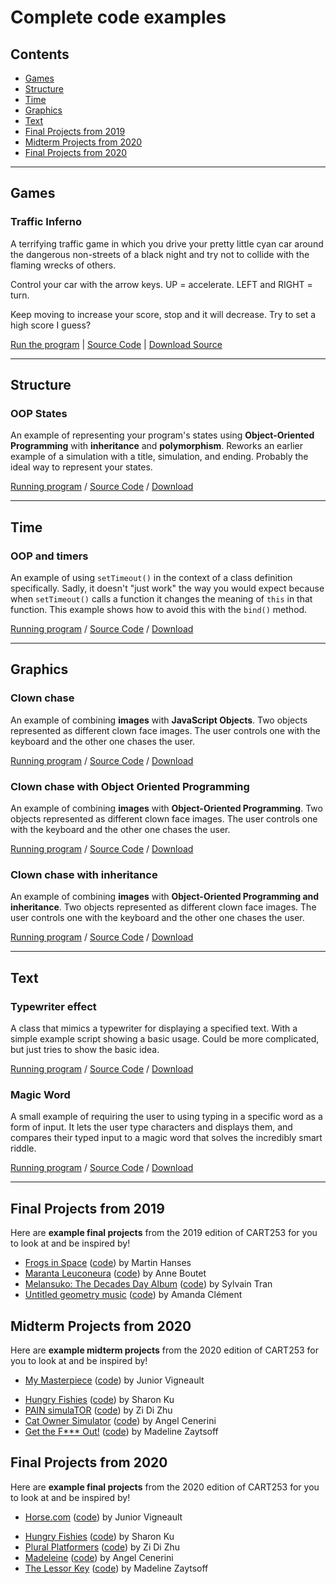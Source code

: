 # Complete code examples

## Contents

- [Games](#games)
- [Structure](#structure)
- [Time](#time)
- [Graphics](#graphics)
- [Text](#text)
- [Final Projects from 2019](#final-projects-from-2019)
- [Midterm Projects from 2020](#midterm-projects-from-2020)
- [Final Projects from 2020](#final-projects-from-2020)

---

## Games

### Traffic Inferno

A terrifying traffic game in which you drive your pretty little cyan car around the dangerous non-streets of a black night and try not to collide with the flaming wrecks of others.

Control your car with the arrow keys. UP = accelerate. LEFT and RIGHT = turn.

Keep moving to increase your score, stop and it will decrease. Try to set a high score I guess?

[Run the program](https://pippinbarr.github.io/cc/1/examples/games/traffic-inferno/) | [Source Code](https://www.github.com/pippinbarr/cart253-2020/tree/master/examples/games/traffic-inferno/) | [Download Source](https://pippinbarr.github.io/cc/1/examples/games/traffic-inferno.zip)

---

## Structure

### OOP States

An example of representing your program's states using **Object-Oriented Programming** with **inheritance** and **polymorphism**. Reworks an earlier example of a simulation with a title, simulation, and ending. Probably the ideal way to represent your states.

[Running program](https://pippinbarr.github.io/cc/1/examples/structure/oop-states/) / [Source Code](https://github.com/pippinbarr/cart253-2020/tree/master/examples/structure/oop-states) / [Download](https://pippinbarr.github.io/cc/1/examples/structure/oop-states.zip)

---

## Time

### OOP and timers

An example of using `setTimeout()` in the context of a class definition specifically. Sadly, it doesn't "just work" the way you would expect because when `setTimeout()` calls a function it changes the meaning of `this` in that function. This example shows how to avoid this with the `bind()` method.

[Running program](https://pippinbarr.github.io/cc/1/examples/time/oop-and-timers/) / [Source Code](https://github.com/pippinbarr/cart253-2020/tree/master/examples/time/oop-and-timers) / [Download](https://pippinbarr.github.io/cc/1/examples/time/oop-and-timers.zip)

---

## Graphics

### Clown chase

An example of combining **images** with **JavaScript Objects**. Two objects represented as different clown face images. The user controls one with the keyboard and the other one chases the user.

[Running program](https://pippinbarr.github.io/cc/1/examples/graphics/clown-chase/) / [Source Code](https://github.com/pippinbarr/cart253-2020/tree/master/examples/graphics/clown-chase) / [Download](https://pippinbarr.github.io/cc/1/examples/graphics/clown-chase.zip)

### Clown chase with Object Oriented Programming

An example of combining **images** with **Object-Oriented Programming**. Two objects represented as different clown face images. The user controls one with the keyboard and the other one chases the user.

[Running program](https://pippinbarr.github.io/cc/1/examples/graphics/clown-chase-oop/) / [Source Code](https://github.com/pippinbarr/cart253-2020/tree/master/examples/graphics/clown-chase-oop) / [Download](https://pippinbarr.github.io/cc/1/examples/graphics/clown-chase-oop.zip)

### Clown chase with inheritance

An example of combining **images** with **Object-Oriented Programming and inheritance**. Two objects represented as different clown face images. The user controls one with the keyboard and the other one chases the user.

[Running program](https://pippinbarr.github.io/cc/1/examples/graphics/clown-chase-inheritance/) / [Source Code](https://github.com/pippinbarr/cart253-2020/tree/master/examples/graphics/clown-chase-inheritance) / [Download](https://pippinbarr.github.io/cc/1/examples/graphics/clown-chase-inheritance.zip)

---

## Text

### Typewriter effect

A class that mimics a typewriter for displaying a specified text. With a simple example script showing a basic usage. Could be more complicated, but just tries to show the basic idea.

[Running program](https://pippinbarr.github.io/cc/1/examples/text/typewriter-effect/) / [Source Code](https://github.com/pippinbarr/cart253-2020/tree/master/examples/text/typewriter-effect) / [Download](https://pippinbarr.github.io/cc/1/examples/text/typewriter-effect.zip)

### Magic Word

A small example of requiring the user to using typing in a specific word as a form of input. It lets the user type characters and displays them, and compares their typed input to a magic word that solves the incredibly smart riddle.

[Running program](https://pippinbarr.github.io/cc/1/examples/text/magic-word/) / [Source Code](https://github.com/pippinbarr/cart253-2020/tree/master/examples/text/magic-word) / [Download](https://pippinbarr.github.io/cc/1/examples/text/magic-word.zip)

---

## Final Projects from 2019

Here are **example final projects** from the 2019 edition of CART253 for you to look at and be inspired by!

- [Frogs in Space](https://pippinbarr.github.io/cc/1/examples/student-work/frogs-in-space/) ([code](https://github.com/pippinbarr/cart253-2020/tree/master/examples/student-work/frogs-in-space/)) by Martin Hanses
- [Maranta Leuconeura](https://pippinbarr.github.io/cc/1/examples/student-work/maranta-leuconeura/) ([code](https://github.com/pippinbarr/cart253-2020/tree/master/examples/student-work/maranta-leuconeura/)) by Anne Boutet
- [Melansuko: The Decades Day Album](https://pippinbarr.github.io/cc/1/examples/student-work/melansuko-the-decades-day-album/) ([code](https://github.com/pippinbarr/cart253-2020/tree/master/examples/student-work/melansuko-the-decades-day-album/)) by Sylvain Tran
- [Untitled geometry music](https://pippinbarr.github.io/cc/1/examples/student-work/untitled-geometry-music/index.html) ([code](https://github.com/pippinbarr/cart253-2020/tree/master/examples/student-work/untitled-geometry-music/)) by Amanda Clément

## Midterm Projects from 2020

Here are **example midterm projects** from the 2020 edition of CART253 for you to look at and be inspired by!

- [My Masterpiece](https://juniorvigneault.github.io/cart253/projects/project1/) ([code](https://github.com/juniorvigneault/cart253/tree/master/projects/project1)) by Junior Vigneault
* [Hungry Fishies](https://sharon-ku.github.io/cart253/projects/project1/) ([code](https://github.com/sharon-ku/cart253/tree/master/projects/project1)) by Sharon Ku
* [PAIN simulaTOR](https://zidizhu.github.io/cart253/projects/project1/) ([code](https://github.com/zidizhu/cart253/tree/master/projects/project1/)) by Zi Di Zhu
* [Cat Owner Simulator](https://angelcellacenerini.github.io/CART253/Projects/Simulation_P1/) ([code](https://github.com/AngelCellaCenerini/CART253/tree/master/Projects/Simulation_P1)) by Angel Cenerini
* [Get the F*** Out!](https://m-hops.github.io/CART253/project1) ([code](https://github.com/m-hops/CART253/tree/main/project1)) by Madeline Zaytsoff


## Final Projects from 2020

Here are **example final projects** from the 2020 edition of CART253 for you to look at and be inspired by!

- [Horse.com](https://juniorvigneault.github.io/cart253/projects/project2/official/) ([code](https://github.com/juniorvigneault/cart253/tree/master/projects/project2/official)) by Junior Vigneault
* [Hungry Fishies](https://sharon-ku.github.io/cart253/projects/project2/) ([code](https://github.com/sharon-ku/cart253/tree/master/projects/project2)) by Sharon Ku
* [Plural Platformers](https://zidizhu.github.io/cart253/projects/project2/prototype/) ([code](https://github.com/zidizhu/cart253/tree/master/projects/project2/prototype)) by Zi Di Zhu
* [Madeleine](https://angelcellacenerini.github.io/CART253/Projects/Project02/FinalProject02/) ([code](https://github.com/AngelCellaCenerini/CART253/tree/master/Projects/Project02/)) by Angel Cenerini
* [The Lessor Key](https://m-hops.github.io/CART253/project2/) ([code](https://github.com/m-hops/CART253/tree/main/project2)) by Madeline Zaytsoff
